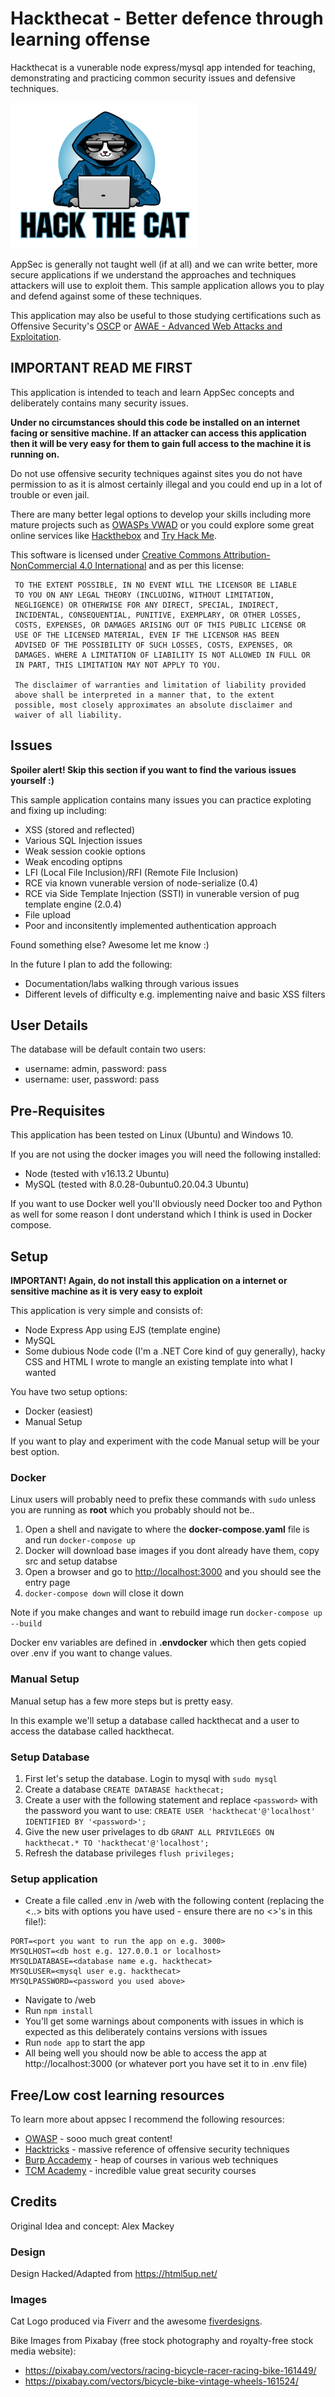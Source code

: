 # Hackthecat - Better defence through learning offense
Hackthecat is a vunerable node express/mysql app intended for teaching, demonstrating and practicing common security issues and defensive techniques.

![HackTheCat Logo](web/assets/images/hackTheCatLogo.png?raw=true "HackTheCat Logo")

AppSec is generally not taught well (if at all) and we can write better, more secure applications if we understand the approaches and techniques attackers will use to exploit them. This sample application allows you to play and defend against some of these techniques. 

This application may also be useful to those studying certifications such as Offensive Security's [OSCP](https://www.offensive-security.com/pwk-oscp/) or [AWAE - Advanced Web Attacks and Exploitation](https://www.offensive-security.com/learn-one/awaeoswe/).

## IMPORTANT READ ME FIRST

This application is intended to teach and learn AppSec concepts and deliberately contains many security issues. 

**Under no circumstances should this code be installed on an internet facing or sensitive machine. If an attacker can access this application then it will be very easy for them to gain full access to the machine it is running on.**

Do not use offensive security techniques against sites you do not have permission to as it is almost certainly illegal and you could end up in a lot of trouble or even jail. 

There are many better legal options to develop your skills including more mature projects such as [OWASPs VWAD](https://owasp.org/www-project-vulnerable-web-applications-directory/) or you could explore some great online services like [Hackthebox](https://www.hackthebox.com/) and [Try Hack Me](https://tryhackme.com/).

This software is licensed under [Creative Commons Attribution-NonCommercial 4.0 International](https://creativecommons.org/licenses/by-nc/4.0/legalcode) and as per this license:

     TO THE EXTENT POSSIBLE, IN NO EVENT WILL THE LICENSOR BE LIABLE
     TO YOU ON ANY LEGAL THEORY (INCLUDING, WITHOUT LIMITATION,
     NEGLIGENCE) OR OTHERWISE FOR ANY DIRECT, SPECIAL, INDIRECT,
     INCIDENTAL, CONSEQUENTIAL, PUNITIVE, EXEMPLARY, OR OTHER LOSSES,
     COSTS, EXPENSES, OR DAMAGES ARISING OUT OF THIS PUBLIC LICENSE OR
     USE OF THE LICENSED MATERIAL, EVEN IF THE LICENSOR HAS BEEN
     ADVISED OF THE POSSIBILITY OF SUCH LOSSES, COSTS, EXPENSES, OR
     DAMAGES. WHERE A LIMITATION OF LIABILITY IS NOT ALLOWED IN FULL OR
     IN PART, THIS LIMITATION MAY NOT APPLY TO YOU.

     The disclaimer of warranties and limitation of liability provided
     above shall be interpreted in a manner that, to the extent
     possible, most closely approximates an absolute disclaimer and
     waiver of all liability.

## Issues 

**Spoiler alert! Skip this section if you want to find the various issues yourself :)**

This sample application contains many issues you can practice exploting and fixing up including:

* XSS (stored and reflected)
* Various SQL Injection issues
* Weak session cookie options
* Weak encoding optipns
* LFI (Local File Inclusion)/RFI (Remote File Inclusion)
* RCE via known vunerable version of node-serialize (0.4)
* RCE via Side Template Injection (SSTI) in vunerable version of pug template engine (2.0.4)
* File upload
* Poor and inconsitently implemented authentication approach 

Found something else? Awesome let me know :)

In the future I plan to add the following:

* Documentation/labs walking through various issues
* Different levels of difficulty e.g. implementing naive and basic XSS filters

## User Details

The database will be default contain two users:

* username: admin, password: pass
* username: user, password: pass

## Pre-Requisites

This application has been tested on Linux (Ubuntu) and Windows 10.

If you are not using the docker images you will need the following installed:

* Node (tested with v16.13.2 Ubuntu)
* MySQL (tested with 8.0.28-0ubuntu0.20.04.3 Ubuntu)

If you want to use Docker well you'll obviously need Docker too and Python as well for some reason I dont understand which I think is used in Docker compose.

## Setup

**IMPORTANT! Again, do not install this application on a internet or sensitive machine as it is very easy to exploit** 

This application is very simple and consists of:

* Node Express App using EJS (template engine)
* MySQL
* Some dubious Node code (I'm a .NET Core kind of guy generally), hacky CSS and HTML I wrote to mangle an existing template into what I wanted

You have two setup options:

* Docker (easiest)
* Manual Setup

If you want to play and experiment with the code Manual setup will be your best option.

### Docker

Linux users will probably need to prefix these commands with `sudo` unless you are running as **root** which you probably should not be..

1. Open a shell and navigate to where the **docker-compose.yaml** file is and run `docker-compose up`
1. Docker will download base images if you dont already have them, copy src and setup databse
1. Open a browser and go to [http://localhost:3000](http://localhost:3000) and you should see the entry page
1. `docker-compose down` will close it down

Note if you make changes and want to rebuild image run `docker-compose up --build`

Docker env variables are defined in **.envdocker** which then gets copied over .env if you want to change values.

### Manual Setup

Manual setup has a few more steps but is pretty easy.

In this example we'll setup a database called hackthecat and a user to access the database called hackthecat.

### Setup Database

1. First let's setup the database. Login to mysql with `sudo mysql`
1. Create a database `CREATE DATABASE hackthecat;`
1. Create a user with the following statement and replace `<password>` with the password you want to use: `CREATE USER 'hackthecat'@'localhost' IDENTIFIED BY '<password>';`
1. Give the new user privelages to db `GRANT ALL PRIVILEGES ON hackthecat.* TO 'hackthecat'@'localhost';`
1. Refresh the database privileges `flush privileges;`

### Setup application

* Create a file called .env in /web with the following content (replacing the <..> bits with options you have used - ensure there are no <>'s in this file!):

```
PORT=<port you want to run the app on e.g. 3000>
MYSQLHOST=<db host e.g. 127.0.0.1 or localhost>
MYSQLDATABASE=<database name e.g. hackthecat>
MYSQLUSER=<mysql user e.g. hackthecat>
MYSQLPASSWORD=<password you used above>
```

* Navigate to /web
* Run `npm install` 
* You'll get some warnings about components with issues in which is expected as this deliberately contains versions with issues
* Run `node app` to start the app 
* All being well you should now be able to access the app at http://localhost:3000 (or whatever port you have set it to in .env file)

## Free/Low cost learning resources

To learn more about appsec I recommend the following resources:

* [OWASP](https://owasp.org/) - sooo much great content!
* [Hacktricks](https://book.hacktricks.xyz/) - massive reference of offensive security techniques
* [Burp Accademy](https://portswigger.net/web-security) - heap of courses in various web techniques
* [TCM Academy](https://academy.tcm-sec.com/) - incredible value great security courses

## Credits

Original Idea and concept: Alex Mackey

### Design

Design Hacked/Adapted from https://html5up.net/

### Images

Cat Logo produced via Fiverr and the awesome [fiverdesigns](https://www.fiverr.com/fiverdesigns).

Bike Images from Pixabay (free stock photography and royalty-free stock media website):

* https://pixabay.com/vectors/racing-bicycle-racer-racing-bike-161449/
* https://pixabay.com/vectors/bicycle-bike-vintage-wheels-161524/